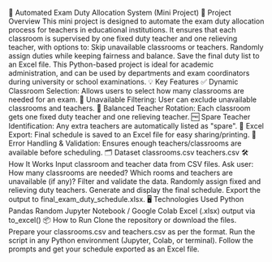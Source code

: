 📝 Automated Exam Duty Allocation System (Mini Project)
📌 Project Overview
This mini project is designed to automate the exam duty allocation process for teachers in educational institutions. It ensures that each classroom is supervised by one fixed duty teacher and one relieving teacher, with options to:
Skip unavailable classrooms or teachers.
Randomly assign duties while keeping fairness and balance.
Save the final duty list to an Excel file.
This Python-based project is ideal for academic administration, and can be used by departments and exam coordinators during university or school examinations.
💡 Key Features
✅ Dynamic Classroom Selection: Allows users to select how many classrooms are needed for an exam.
🚫 Unavailable Filtering: User can exclude unavailable classrooms and teachers.
🔁 Balanced Teacher Rotation: Each classroom gets one fixed duty teacher and one relieving teacher.
🆓 Spare Teacher Identification: Any extra teachers are automatically listed as "spare".
💾 Excel Export: Final schedule is saved to an Excel file for easy sharing/printing.
🔐 Error Handling & Validation: Ensures enough teachers/classrooms are available before scheduling.
🗂️ Dataset 
classrooms.csv
teachers.csv
🛠️ How It Works
Input classroom and teacher data from CSV files.
Ask user:
How many classrooms are needed?
Which rooms and teachers are unavailable (if any)?
Filter and validate the data.
Randomly assign fixed and relieving duty teachers.
Generate and display the final schedule.
Export the output to final_exam_duty_schedule.xlsx.
🖥️ Technologies Used
Python
Pandas
Random
Jupyter Notebook / Google Colab
Excel (.xlsx) output via to_excel()
📦 How to Run
Clone the repository or download the files.
Prepare your classrooms.csv and teachers.csv as per the format.
Run the script in any Python environment (Jupyter, Colab, or terminal).
Follow the prompts and get your schedule exported as an Excel file.
